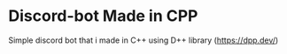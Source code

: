 # Discord-bot Made in CPP
 Simple discord bot that i made in C++ using D++ library (https://dpp.dev/)
